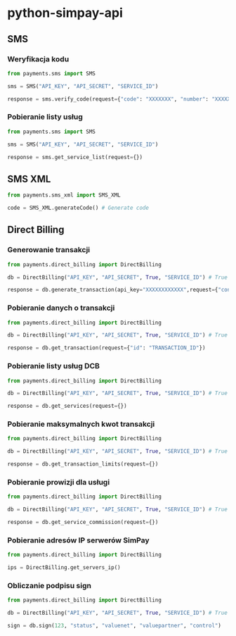# python-simpay-api

## SMS
### Weryfikacja kodu
```python
from payments.sms import SMS

sms = SMS("API_KEY", "API_SECRET", "SERVICE_ID")

response = sms.verify_code(request={"code": "XXXXXXX", "number": "XXXXX"})
```

### Pobieranie listy usług
```python
from payments.sms import SMS

sms = SMS("API_KEY", "API_SECRET", "SERVICE_ID")

response = sms.get_service_list(request={})
```

## SMS XML
```python
from payments.sms_xml import SMS_XML

code = SMS_XML.generateCode() # Generate code
```

## Direct Billing
### Generowanie transakcji
```python
from payments.direct_billing import DirectBilling

db = DirectBilling("API_KEY", "API_SECRET", True, "SERVICE_ID") # True stands for debug mode

response = db.generate_transaction(api_key="XXXXXXXXXXXX",request={"control": "XXXXXX", "amount": 10.00}) # and others variables
```

### Pobieranie danych o transakcji
```python
from payments.direct_billing import DirectBilling

db = DirectBilling("API_KEY", "API_SECRET", True, "SERVICE_ID") # True stands for debug mode

response = db.get_transaction(request={"id": "TRANSACTION_ID"})
```

### Pobieranie listy usług DCB
```python
from payments.direct_billing import DirectBilling

db = DirectBilling("API_KEY", "API_SECRET", True, "SERVICE_ID") # True stands for debug mode

response = db.get_services(request={})
```

### Pobieranie maksymalnych kwot transakcji
```python
from payments.direct_billing import DirectBilling

db = DirectBilling("API_KEY", "API_SECRET", True, "SERVICE_ID") # True stands for debug mode

response = db.get_transaction_limits(request={})
```

### Pobieranie prowizji dla usługi
```python
from payments.direct_billing import DirectBilling

db = DirectBilling("API_KEY", "API_SECRET", True, "SERVICE_ID") # True stands for debug mode

response = db.get_service_commission(request={})
```

### Pobieranie adresów IP serwerów SimPay
```python
from payments.direct_billing import DirectBilling

ips = DirectBilling.get_servers_ip()
```

### Obliczanie podpisu sign
```python
from payments.direct_billing import DirectBilling

db = DirectBilling("API_KEY", "API_SECRET", True, "SERVICE_ID") # True stands for debug mode

sign = db.sign(123, "status", "valuenet", "valuepartner", "control")
```